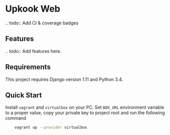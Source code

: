 # Upkook Web

.. todo:: Add CI & coverage badges

## Features

.. todo:: Add features here.

## Requirements

This project requires Django version 1.11 and Python 3.4.

## Quick Start

Install ``vagrant`` and ``virtualbox`` on your PC. Set ``BOX_URL`` environment
variable to a proper value, copy your private key to project root and
run the following command

```bash
    vagrant up --provider virtualbox
```
